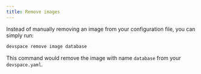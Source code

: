 ```yaml
---
title: Remove images
---
```


Instead of manually removing an image from your configuration file, you can simply run:
```bash
devspace remove image database
```
This command would remove the image with name `database` from your `devspace.yaml`.
